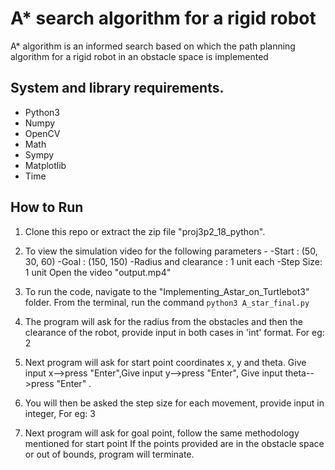 # A* search algorithm for a rigid robot
A* algorithm is an informed search based on which the path planning algorithm for a rigid robot in an obstacle space is implemented

## System and library requirements.
 - Python3
 - Numpy
 - OpenCV
 - Math
 - Sympy
 - Matplotlib
 - Time
 
 
## How to Run
1. Clone this repo or extract the zip file "proj3p2_18_python". <br>
2. To view the simulation video for the following parameters - 
-Start : (50, 30, 60)
-Goal : (150, 150)
-Radius and clearance : 1 unit each
-Step Size: 1 unit
Open the video "output.mp4"<br>
3. To run the code, navigate to the "Implementing_Astar_on_Turtlebot3" folder. From the terminal, run the command `python3 A_star_final.py` <br>
4. The program will ask for the radius from the obstacles and then the clearance of the robot, provide input in both cases in 'int' format. For eg: 2<br>
5. Next program will ask for start point coordinates x, y and theta. Give input x-->press "Enter",Give input y-->press "Enter", Give input theta-->press "Enter" . <br>
6. You will then be asked the step size for each movement, provide input in integer, For eg: 3 <br>

7. Next program will ask for goal point, follow the same methodology mentioned for start point
If the points provided are in the obstacle space or out of bounds, program will terminate.<br>

 

